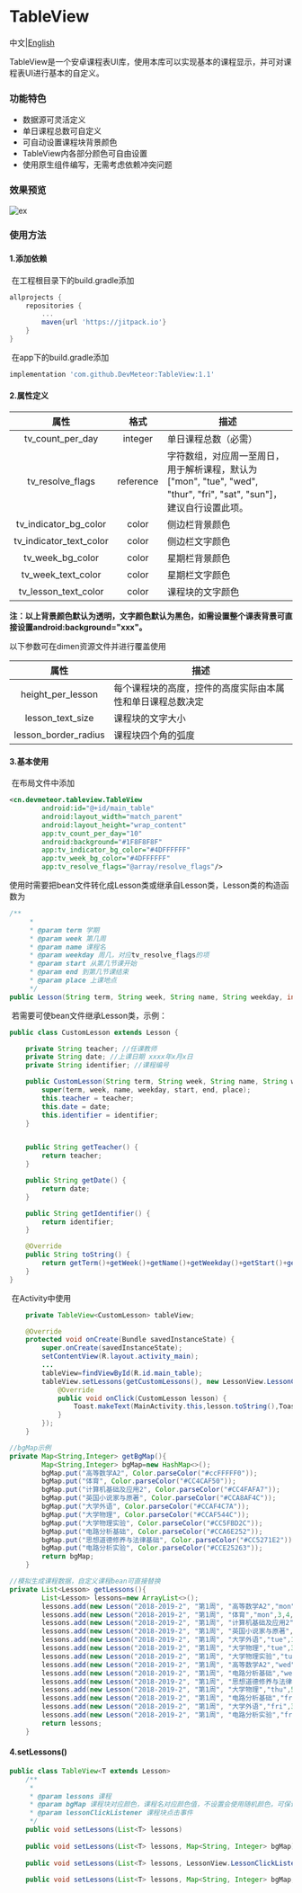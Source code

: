 # TableView

中文|[English](README_EN.md)

TableView是一个安卓课程表UI库，使用本库可以实现基本的课程显示，并可对课程表UI进行基本的自定义。

### 功能特色

- 数据源可灵活定义
- 单日课程总数可自定义
- 可自动设置课程块背景颜色
- TableView内各部分颜色可自由设置
- 使用原生组件编写，无需考虑依赖冲突问题

### 效果预览

![ex](images/ex.jpg)

### 使用方法

#### 1.添加依赖

​	在工程根目录下的build.gradle添加

```gradle
allprojects {
    repositories {
        ...
        maven{url 'https://jitpack.io'}
    }
}
```

​	在app下的build.gradle添加

```gradle
implementation 'com.github.DevMeteor:TableView:1.1'
```

#### 2.属性定义

|          属性           |   格式    | 描述                                                         |
| :---------------------: | :-------: | ------------------------------------------------------------ |
|    tv_count_per_day     |  integer  | 单日课程总数（必需）                                         |
|    tv_resolve_flags     | reference | 字符数组，对应周一至周日，用于解析课程，默认为["mon", "tue", "wed", "thur", "fri", "sat", "sun"]，建议自行设置此项。 |
|  tv_indicator_bg_color  |   color   | 侧边栏背景颜色                                               |
| tv_indicator_text_color |   color   | 侧边栏文字颜色                                               |
|    tv_week_bg_color     |   color   | 星期栏背景颜色                                               |
|   tv_week_text_color    |   color   | 星期栏文字颜色                                               |
|  tv_lesson_text_color   |   color   | 课程块的文字颜色                                             |

​	**注：以上背景颜色默认为透明，文字颜色默认为黑色，如需设置整个课表背景可直接设置android:background="xxx"。**

以下参数可在dimen资源文件并进行覆盖使用

|         属性         | 描述                                                       |
| :------------------: | ---------------------------------------------------------- |
|  height_per_lesson   | 每个课程块的高度，控件的高度实际由本属性和单日课程总数决定 |
|   lesson_text_size   | 课程块的文字大小                                           |
| lesson_border_radius | 课程块四个角的弧度                                         |

#### 3.基本使用

​	在布局文件中添加

```xml
<cn.devmeteor.tableview.TableView
        android:id="@+id/main_table"
        android:layout_width="match_parent"
        android:layout_height="wrap_content"
        app:tv_count_per_day="10"
        android:background="#1F8F8F8F"
        app:tv_indicator_bg_color="#4DFFFFFF"
        app:tv_week_bg_color="#4DFFFFFF"
        app:tv_resolve_flags="@array/resolve_flags"/>
```

​	使用时需要把bean文件转化成Lesson类或继承自Lesson类，Lesson类的构造函数为

```java
/**
     *
     * @param term 学期
     * @param week 第几周
     * @param name 课程名
     * @param weekday 周几，对应tv_resolve_flags的项
     * @param start 从第几节课开始
     * @param end 到第几节课结束
     * @param place 上课地点
     */
public Lesson(String term, String week, String name, String weekday, int start, int end, String place)
```

​	若需要可使bean文件继承Lesson类，示例：

```java
public class CustomLesson extends Lesson {

    private String teacher; //任课教师
    private String date; //上课日期 xxxx年x月x日
    private String identifier; //课程编号

    public CustomLesson(String term, String week, String name, String weekday, int start, int end, String place, String teacher, String date, String identifier) {
        super(term, week, name, weekday, start, end, place);
        this.teacher = teacher;
        this.date = date;
        this.identifier = identifier;
    }


    public String getTeacher() {
        return teacher;
    }

    public String getDate() {
        return date;
    }

    public String getIdentifier() {
        return identifier;
    }

    @Override
    public String toString() {
        return getTerm()+getWeek()+getName()+getWeekday()+getStart()+getEnd()+getPlace()+teacher+date+identifier;
    }
}
```

​	在Activity中使用

```java
	private TableView<CustomLesson> tableView;

	@Override
    protected void onCreate(Bundle savedInstanceState) {
        super.onCreate(savedInstanceState);
        setContentView(R.layout.activity_main);
        ...
        tableView=findViewById(R.id.main_table);
        tableView.setLessons(getCustomLessons(), new LessonView.LessonClickListener<CustomLesson>() {
            @Override
            public void onClick(CustomLesson lesson) {
                Toast.makeText(MainActivity.this,lesson.toString(),Toast.LENGTH_LONG).show();
            }
        });
    }

//bgMap示例
private Map<String,Integer> getBgMap(){
        Map<String,Integer> bgMap=new HashMap<>();
        bgMap.put("高等数学A2", Color.parseColor("#ccFFFFF0"));
        bgMap.put("体育", Color.parseColor("#CC4CAF50"));
        bgMap.put("计算机基础及应用2", Color.parseColor("#CC4FAFA7"));
        bgMap.put("英国小说家与原著", Color.parseColor("#CCA8AF4C"));
        bgMap.put("大学外语", Color.parseColor("#CCAF4C7A"));
        bgMap.put("大学物理", Color.parseColor("#CCAF544C"));
        bgMap.put("大学物理实验", Color.parseColor("#CC5FBD2C"));
        bgMap.put("电路分析基础", Color.parseColor("#CCA6E252"));
        bgMap.put("思想道德修养与法律基础", Color.parseColor("#CC5271E2"));
        bgMap.put("电路分析实验", Color.parseColor("#CCE25263"));
        return bgMap;
    }

//模拟生成课程数据，自定义课程bean可直接替换
private List<Lesson> getLessons(){
        List<Lesson> lessons=new ArrayList<>();
        lessons.add(new Lesson("2018-2019-2", "第1周", "高等数学A2","mon",1,2, "崇师"));
        lessons.add(new Lesson("2018-2019-2", "第1周", "体育","mon",3,4, "足球场"));
        lessons.add(new Lesson("2018-2019-2", "第1周", "计算机基础及应用2","mon",5,6, "行知"));
        lessons.add(new Lesson("2018-2019-2", "第1周", "英国小说家与原著","mon",9,10, "崇师"));
        lessons.add(new Lesson("2018-2019-2", "第1周", "大学外语","tue",1,2, "理二"));
        lessons.add(new Lesson("2018-2019-2", "第1周", "大学物理","tue",3,4, "理二"));
        lessons.add(new Lesson("2018-2019-2", "第1周", "大学物理实验","tue",5,10, "理二"));
        lessons.add(new Lesson("2018-2019-2", "第1周", "高等数学A2","wed",1,2, "理二"));
        lessons.add(new Lesson("2018-2019-2", "第1周", "电路分析基础","wed",3,4, "理二"));
        lessons.add(new Lesson("2018-2019-2", "第1周", "思想道德修养与法律基础","thu",1,2, "崇师"));
        lessons.add(new Lesson("2018-2019-2", "第1周", "大学物理","thu",5,6, "理二"));
        lessons.add(new Lesson("2018-2019-2", "第1周", "电路分析基础","fri",1,2, "理二"));
        lessons.add(new Lesson("2018-2019-2", "第1周", "大学外语","fri",3,4, "理二"));
        lessons.add(new Lesson("2018-2019-2", "第1周", "电路分析实验","fri",5,6, "理二"));
        return lessons;
    }

```

#### 4.setLessons()

```java
public class TableView<T extends Lesson>
	/**
     * 
     * @param lessons 课程
     * @param bgMap 课程块对应颜色，课程名对应颜色值，不设置会使用随机颜色，可保证同名课程同色，但不同名课程块颜色可能相近而无法直观区分，建议自行添加bgMap
     * @param lessonClickListener 课程块点击事件
     */
    public void setLessons(List<T> lessons)
    
    public void setLessons(List<T> lessons, Map<String, Integer> bgMap)
    
    public void setLessons(List<T> lessons, LessonView.LessonClickListener<T> lessonClickListener)
    
    public void setLessons(List<T> lessons, Map<String, Integer> bgMap, LessonView.LessonClickListener<T> lessonClickListener)
```

